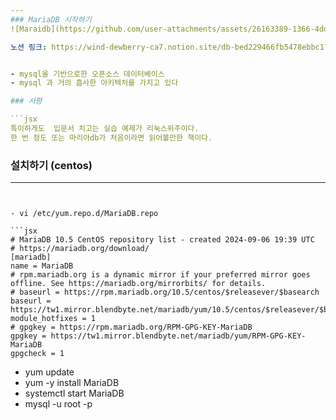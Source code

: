 ```yaml
---
### MariaDB 시작하기
![Maraidb](https://github.com/user-attachments/assets/26163389-1366-4ddc-8482-cc1f9957f53c)

노션 링크: https://wind-dewberry-ca7.notion.site/db-bed229466fb5478ebbc17b3a5c356b63?pvs=4


- mysql을 기반으로한 오픈소스 데이터베이스
- mysql 과 거의 흡사한 아키텍처를 가지고 있다

### 서평

```jsx
특이하게도  입문서 치고는 실습 예제가 리눅스위주이다.
한 번 정도 또는 마리아db가 처음이라면 읽어볼만한 책이다.
```

### 설치하기 (centos)

---
```


- vi /etc/yum.repo.d/MariaDB.repo

```jsx
# MariaDB 10.5 CentOS repository list - created 2024-09-06 19:39 UTC
# https://mariadb.org/download/
[mariadb]
name = MariaDB
# rpm.mariadb.org is a dynamic mirror if your preferred mirror goes offline. See https://mariadb.org/mirrorbits/ for details.
# baseurl = https://rpm.mariadb.org/10.5/centos/$releasever/$basearch
baseurl = https://tw1.mirror.blendbyte.net/mariadb/yum/10.5/centos/$releasever/$basearch
module_hotfixes = 1
# gpgkey = https://rpm.mariadb.org/RPM-GPG-KEY-MariaDB
gpgkey = https://tw1.mirror.blendbyte.net/mariadb/yum/RPM-GPG-KEY-MariaDB
gpgcheck = 1

```

- yum update
- yum -y install MariaDB
- systemctl start MariaDB
- mysql -u  root -p

